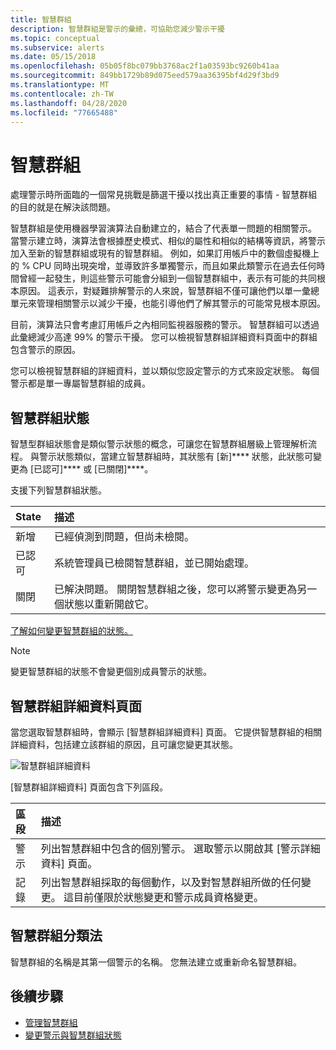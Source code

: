 ```yaml
---
title: 智慧群組
description: 智慧群組是警示的彙總，可協助您減少警示干擾
ms.topic: conceptual
ms.subservice: alerts
ms.date: 05/15/2018
ms.openlocfilehash: 05b05f8bc079bb3768ac2f1a03593bc9260b41aa
ms.sourcegitcommit: 849bb1729b89d075eed579aa36395bf4d29f3bd9
ms.translationtype: MT
ms.contentlocale: zh-TW
ms.lasthandoff: 04/28/2020
ms.locfileid: "77665488"
---
```

# <a name="smart-groups"></a>智慧群組

處理警示時所面臨的一個常見挑戰是篩選干擾以找出真正重要的事情 - 智慧群組的目的就是在解決該問題。  

智慧群組是使用機器學習演算法自動建立的，結合了代表單一問題的相關警示。  當警示建立時，演算法會根據歷史模式、相似的屬性和相似的結構等資訊，將警示加入至新的智慧群組或現有的智慧群組。 例如，如果訂用帳戶中的數個虛擬機上的 % CPU 同時出現突增，並導致許多單獨警示，而且如果此類警示在過去任何時間曾經一起發生，則這些警示可能會分組到一個智慧群組中，表示有可能的共同根本原因。 這表示，對疑難排解警示的人來說，智慧群組不僅可讓他們以單一彙總單元來管理相關警示以減少干擾，也能引導他們了解其警示的可能常見根本原因。

目前，演算法只會考慮訂用帳戶之內相同監視器服務的警示。 智慧群組可以透過此彙總減少高達 99% 的警示干擾。 您可以檢視智慧群組詳細資料頁面中的群組包含警示的原因。

您可以檢視智慧群組的詳細資料，並以類似您設定警示的方式來設定狀態。 每個警示都是單一專屬智慧群組的成員。 

## <a name="smart-group-state"></a>智慧群組狀態

智慧型群組狀態會是類似警示狀態的概念，可讓您在智慧群組層級上管理解析流程。 與警示狀態類似，當建立智慧群組時，其狀態有 [新]**** 狀態，此狀態可變更為 [已認可]**** 或 [已關閉]****。

支援下列智慧群組狀態。

| State | 描述 |
|:---|:---|
| 新增 | 已經偵測到問題，但尚未檢閱。 |
| 已認可 | 系統管理員已檢閱智慧群組，並已開始處理。 |
| 關閉 | 已解決問題。 關閉智慧群組之後，您可以將警示變更為另一個狀態以重新開啟它。 |

[了解如何變更智慧群組的狀態。](https://aka.ms/managing-alert-smart-group-states)

> [!NOTE]
>  變更智慧群組的狀態不會變更個別成員警示的狀態。

## <a name="smart-group-details-page"></a>智慧群組詳細資料頁面

當您選取智慧群組時，會顯示 [智慧群組詳細資料] 頁面。 它提供智慧群組的相關詳細資料，包括建立該群組的原因，且可讓您變更其狀態。
 
![智慧群組詳細資料](media/alerts-smartgroups-overview/smart-group-detail.png)


[智慧群組詳細資料] 頁面包含下列區段。

| 區段 | 描述 |
|:---|:---|
| 警示 | 列出智慧群組中包含的個別警示。 選取警示以開啟其 [警示詳細資料] 頁面。 |
| 記錄 | 列出智慧群組採取的每個動作，以及對智慧群組所做的任何變更。 這目前僅限於狀態變更和警示成員資格變更。 |

## <a name="smart-group-taxonomy"></a>智慧群組分類法

智慧群組的名稱是其第一個警示的名稱。 您無法建立或重新命名智慧群組。

## <a name="next-steps"></a>後續步驟

- [管理智慧群組](https://aka.ms/managing-smart-groups)
- [變更警示與智慧群組狀態](https://aka.ms/managing-alert-smart-group-states)


